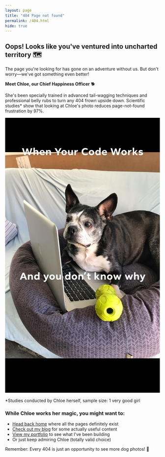 ```yaml
---
layout: page
title: "404 Page not found"
permalink: /404.html
hide: true
---
```


## Oops! Looks like you've ventured into uncharted territory 🗺️

The page you're looking for has gone on an adventure without us. But don't worry—we've got something even better!

**Meet Chloe, our Chief Happiness Officer** 🐕

She's been specially trained in advanced tail-wagging techniques and professional belly rubs to turn any 404 frown upside down. Scientific studies* show that looking at Chloe's photo reduces page-not-found frustration by 97%.

![Chloe](/assets/img/chloe.jpg)

*Studies conducted by Chloe herself, sample size: 1 very good girl

### While Chloe works her magic, you might want to:
- [Head back home](/) where all the pages definitely exist
- [Check out my blog](/blog) for some actually useful content
- [View my portfolio](/portfolio) to see what I've been building
- Or just keep admiring Chloe (totally valid choice)

Remember: Every 404 is just an opportunity to see more dog photos! 🐾